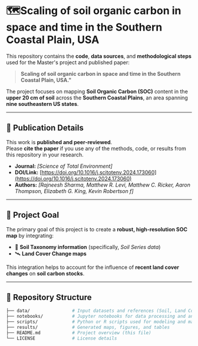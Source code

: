 # 🗺️Scaling of soil organic carbon in space and time in the Southern Coastal Plain, USA

This repository contains the **code**, **data sources**, and **methodological steps** used for the Master's project and published paper:

> **Scaling of soil organic carbon in space and time in the Southern Coastal Plain, USA."**

The project focuses on mapping **Soil Organic Carbon (SOC)** content in the **upper 20 cm of soil** across the **Southern Coastal Plains**, an area spanning **nine southeastern US states**.

---

## 📄 Publication Details

This work is **published and peer-reviewed**.  
Please **cite the paper** if you use any of the methods, code, or results from this repository in your research.

- **Journal:** *[Science of Total Environment]*  
- **DOI/Link:** [https://doi.org/10.1016/j.scitotenv.2024.173060](https://doi.org/10.1016/j.scitotenv.2024.173060)  
- **Authors:** *[Rajneesh Sharma, Matthew R. Levi, Matthew C. Ricker, Aaron Thompson, Elizabeth G. King, Kevin Robertson f]*  

---

## 🎯 Project Goal

The primary goal of this project is to create a **robust, high-resolution SOC map** by integrating:

- 🧭 **Soil Taxonomy information** (specifically, *Soil Series data*)  
- 🛰️ **Land Cover Change maps**  

This integration helps to account for the influence of **recent land cover changes** on **soil carbon stocks**.

---

## 📁 Repository Structure

```bash
├── data/                # Input datasets and references (Soil, Land Cover, etc.)
├── notebooks/           # Jupyter notebooks for data processing and analysis
├── scripts/             # Python or R scripts used for modeling and mapping
├── results/             # Generated maps, figures, and tables
├── README.md            # Project overview (this file)
└── LICENSE              # License details
